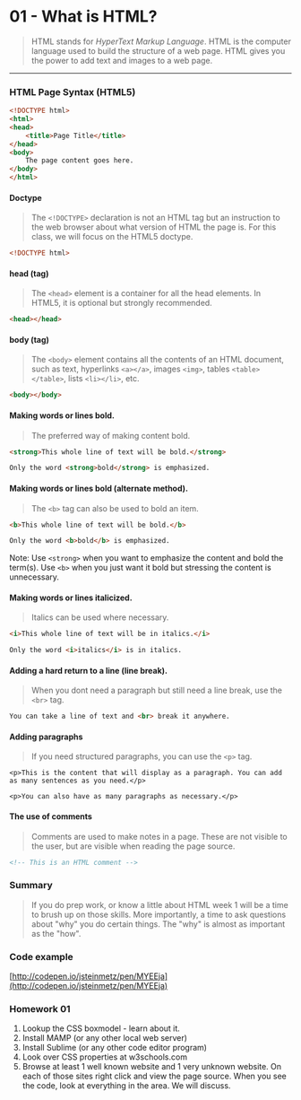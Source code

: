 01 - What is HTML?
===============

> HTML stands for *HyperText Markup Language*. HTML is the computer language used to build the structure of a web page. HTML gives you the power to add text and images to a web page. 

***

### HTML Page Syntax (HTML5)

```html
<!DOCTYPE html> 
<html>
<head>
    <title>Page Title</title>
</head>
<body>
    The page content goes here.
</body>
</html>
```

#### Doctype
> The ```<!DOCTYPE>``` declaration is not an HTML tag but an instruction to the web browser about what version of HTML the page is. For this class, we will focus on the HTML5 doctype.

```html
<!DOCTYPE html>
```

#### head (tag)
> The ```<head>``` element is a container for all the head elements. In HTML5, it is optional but strongly recommended.

```html
<head></head>
```

#### body (tag)
> The ```<body>``` element contains all the contents of an HTML document, such as text, hyperlinks ```<a></a>```, images ```<img>```, tables ```<table></table>```, lists ```<li></li>```, etc.

```html
<body></body>
```

#### Making words or lines bold.
> The preferred way of making content bold.

```html
<strong>This whole line of text will be bold.</strong>

Only the word <strong>bold</strong> is emphasized.
```

#### Making words or lines bold (alternate method).
> The ```<b>``` tag can also be used to bold an item.

```html
<b>This whole line of text will be bold.</b>

Only the word <b>bold</b> is emphasized.
```

Note: Use ```<strong>``` when you want to emphasize the content and bold the term(s). Use ```<b>``` when you just want it bold but stressing the content is unnecessary.

#### Making words or lines italicized.
> Italics can be used where necessary.

```html
<i>This whole line of text will be in italics.</i>

Only the word <i>italics</i> is in italics.
```

#### Adding a hard return to a line (line break).
> When you dont need a paragraph but still need a line break, use the ```<br>``` tag.

```html
You can take a line of text and <br> break it anywhere.

```

#### Adding paragraphs
> If you need structured paragraphs, you can use the ```<p>``` tag. 

```
<p>This is the content that will display as a paragraph. You can add as many sentences as you need.</p>

<p>You can also have as many paragraphs as necessary.</p>
```

#### The use of comments
> Comments are used to make notes in a page. These are not visible to the user, but are visible when reading the page source. 

```html
<!-- This is an HTML comment -->
```

### Summary
> If you do prep work, or know a little about HTML week 1 will be a time to brush up on those skills. More importantly, a time to ask questions about "why" you do certain things. The "why" is almost as important as the "how".

### Code example

[http://codepen.io/jsteinmetz/pen/MYEEja](http://codepen.io/jsteinmetz/pen/MYEEja)

### Homework 01 

1. Lookup the CSS boxmodel - learn about it.
2. Install MAMP (or any other local web server)
3. Install Sublime (or any other code editor program)
4. Look over CSS properties at w3schools.com
5. Browse at least 1 well known website and 1 very unknown website. On each of those sites right click and view the page source. When you see the code, look at everything in the <head></head> area. We will discuss. 